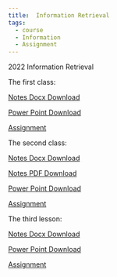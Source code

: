 ```yaml
---
title:  Information Retrieval
tags:
  - course
  - Information
  - Assignment
---
```


2022 Information Retrieval

<!--more-->
The first class: 

[Notes Docx Download](infos/info1.docx)

[Power Point Download](infos/class1.pdf)

[Assignment](infos/info1.zip)

The second class: 

[Notes Docx Download](infos/info2.docx)

[Notes PDF Download](infos/info2.pdf)

[Power Point Download](infos/class2.pdf)

[Assignment](infos/info2.zip)

The third lesson:

[Notes Docx Download](infos/info3.docx)

[Power Point Download](infos/class3.pdf)

[Assignment](infos/infoas3.pdf)
